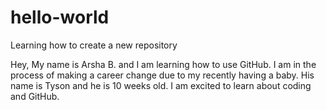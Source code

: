 # hello-world
Learning how to create a new repository

Hey,
My name is Arsha B. and I am learning how to use GitHub. I am in the process of making a career change due to my recently having a baby. His name is Tyson and he is 10 weeks old. I am excited to learn about coding and GitHub.
